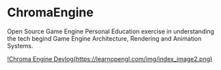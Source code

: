 # ChromaEngine
Open Source Game Engine
Personal Education exercise in understanding the tech begind Game Engine Architecture, Rendering and Animation Systems.

[!Chroma Engine Devlog(https://learnopengl.com/img/index_image2.png)](https://www.youtube.com/watch?v=YeyiEYRT1Ac)
